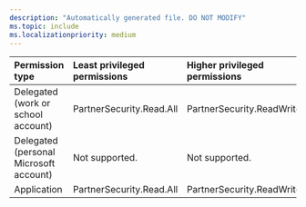 ```yaml
---
description: "Automatically generated file. DO NOT MODIFY"
ms.topic: include
ms.localizationpriority: medium
---
```


|Permission type|Least privileged permissions|Higher privileged permissions|
|:---|:---|:---|
|Delegated (work or school account)|PartnerSecurity.Read.All|PartnerSecurity.ReadWrite.All|
|Delegated (personal Microsoft account)|Not supported.|Not supported.|
|Application|PartnerSecurity.Read.All|PartnerSecurity.ReadWrite.All|
